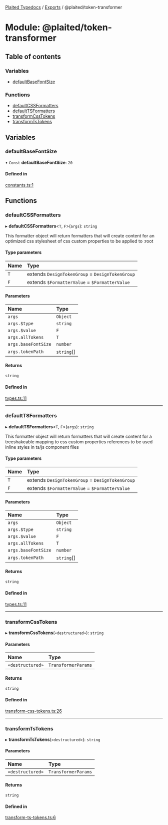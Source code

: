 [Plaited Typedocs](../README.md) / [Exports](../modules.md) / @plaited/token-transformer

# Module: @plaited/token-transformer

## Table of contents

### Variables

- [defaultBaseFontSize](plaited_token_transformer.md#defaultbasefontsize)

### Functions

- [defaultCSSFormatters](plaited_token_transformer.md#defaultcssformatters)
- [defaultTSFormatters](plaited_token_transformer.md#defaulttsformatters)
- [transformCssTokens](plaited_token_transformer.md#transformcsstokens)
- [transformTsTokens](plaited_token_transformer.md#transformtstokens)

## Variables

### defaultBaseFontSize

• `Const` **defaultBaseFontSize**: ``20``

#### Defined in

[constants.ts:1](https://github.com/plaited/plaited/blob/e0bdce7/libs/token-transformer/src/constants.ts#L1)

## Functions

### defaultCSSFormatters

▸ **defaultCSSFormatters**<`T`, `F`\>(`args`): `string`

This formatter object will return formatters that will create content for an
optimized css stylesheet of css custom properties to be applied to :root

#### Type parameters

| Name | Type |
| :------ | :------ |
| `T` | extends `DesignTokenGroup` = `DesignTokenGroup` |
| `F` | extends `$FormatterValue` = `$FormatterValue` |

#### Parameters

| Name | Type |
| :------ | :------ |
| `args` | `Object` |
| `args.$type` | `string` |
| `args.$value` | `F` |
| `args.allTokens` | `T` |
| `args.baseFontSize` | `number` |
| `args.tokenPath` | `string`[] |

#### Returns

`string`

#### Defined in

[types.ts:11](https://github.com/plaited/plaited/blob/e0bdce7/libs/token-transformer/src/types.ts#L11)

___

### defaultTSFormatters

▸ **defaultTSFormatters**<`T`, `F`\>(`args`): `string`

This formatter object will return formatters that will create content for
a treeshakeable mapping to css custom properties references to be used
inline styles in ts/js component files

#### Type parameters

| Name | Type |
| :------ | :------ |
| `T` | extends `DesignTokenGroup` = `DesignTokenGroup` |
| `F` | extends `$FormatterValue` = `$FormatterValue` |

#### Parameters

| Name | Type |
| :------ | :------ |
| `args` | `Object` |
| `args.$type` | `string` |
| `args.$value` | `F` |
| `args.allTokens` | `T` |
| `args.baseFontSize` | `number` |
| `args.tokenPath` | `string`[] |

#### Returns

`string`

#### Defined in

[types.ts:11](https://github.com/plaited/plaited/blob/e0bdce7/libs/token-transformer/src/types.ts#L11)

___

### transformCssTokens

▸ **transformCssTokens**(`«destructured»`): `string`

#### Parameters

| Name | Type |
| :------ | :------ |
| `«destructured»` | `TransformerParams` |

#### Returns

`string`

#### Defined in

[transform-css-tokens.ts:26](https://github.com/plaited/plaited/blob/e0bdce7/libs/token-transformer/src/transform-css-tokens.ts#L26)

___

### transformTsTokens

▸ **transformTsTokens**(`«destructured»`): `string`

#### Parameters

| Name | Type |
| :------ | :------ |
| `«destructured»` | `TransformerParams` |

#### Returns

`string`

#### Defined in

[transform-ts-tokens.ts:6](https://github.com/plaited/plaited/blob/e0bdce7/libs/token-transformer/src/transform-ts-tokens.ts#L6)
